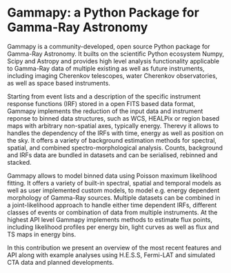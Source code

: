 # Gammapy: a Python Package for Gamma-Ray Astronomy

Gammapy is a community-developed, open source Python package for Gamma-Ray Astronomy.
It builts on the scientific Python ecosystem Numpy, Scipy and Astropy and provides
high level analysis functionality applicable to Gamma-Ray data of multiple existing
as well as future instruments, including imaging Cherenkov telescopes, water Cherenkov
observatories, as well as space based instruments.

Starting from event lists and a description of the specific instrument response functions (IRF)
stored in a open FITS based data format, Gammapy implements the reduction of the input data
and instrument reponse to binned data structures, such as WCS, HEALPix or region based maps
with arbitrary non-spatial axes, typically energy. Therevy it allows to handles the
dependency of the IRFs with time, energy as well as position on the sky.
It offers a variety of background estimation methods for spectral, spatial,
and combined spectro-morphological analysis. Counts, background and IRFs data
are bundled in datasets and can be serialised, rebinned and stacked.

Gammapy allows to model binned data using Poisson maximum likelihood fitting.
It offers a variety of built-in spectral, spatial and temporal models as well as user implemented
custom models, to model e.g. energy dependent morphology of Gamma-Ray sources. Multiple datasets
can be combined in a joint-likelihood approach to handle either time dependent IRFs, different classes
of events or combination of data from multiple instruments. At the highest API level Gammapy implements
methods to estimate flux points, including likelihood profiles per energy bin, light curves as well as
flux and TS maps in energy bins.

In this contribution we present an overview of the most recent features and API along with example analyses
using H.E.S.S, Fermi-LAT and simulated CTA data and planned developments.



